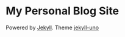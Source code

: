 # My Personal Blog Site

Powered by [Jekyll](https://jekyllrb.com/). Theme [jekyll-uno](https://github.com/joshgerdes/jekyll-uno)